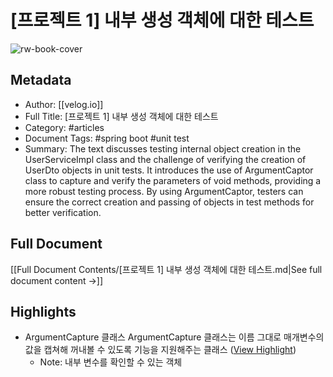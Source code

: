 # [프로젝트 1] 내부 생성 객체에 대한 테스트

![rw-book-cover](https://images.velog.io/velog.png)

## Metadata
- Author: [[velog.io]]
- Full Title: [프로젝트 1] 내부 생성 객체에 대한 테스트
- Category: #articles
- Document Tags:  #spring boot  #unit test 
- Summary: The text discusses testing internal object creation in the UserServiceImpl class and the challenge of verifying the creation of UserDto objects in unit tests. It introduces the use of ArgumentCaptor class to capture and verify the parameters of void methods, providing a more robust testing process. By using ArgumentCaptor, testers can ensure the correct creation and passing of objects in test methods for better verification.

## Full Document
[[Full Document Contents/[프로젝트 1] 내부 생성 객체에 대한 테스트.md|See full document content →]]

## Highlights
- ArgumentCapture 클래스
  ArgumentCapture 클래스는 이름 그대로 매개변수의 값을 캡쳐해 꺼내볼 수 있도록 기능을 지원해주는 클래스 ([View Highlight](https://read.readwise.io/read/01hx8kc94kmjdam955ppwhxszv))
    - Note: 내부 변수를 확인할 수 있는 객체
